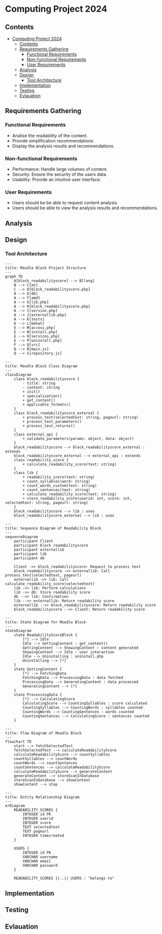 # Computing Project 2024

## Contents

- [Computing Project 2024](#computing-project-2024)
  - [Contents](#contents)
  - [Requirements Gathering](#requirements-gathering)
    - [Functional Requirements](#functional-requirements)
    - [Non-functional Requirements](#non-functional-requirements)
    - [User Requirements](#user-requirements)
  - [Analysis](#analysis)
  - [Design](#design)
    - [Tool Architecture](#tool-architecture)
  - [Implementation](#implementation)
  - [Testing](#testing)
  - [Evlauation](#evlauation)

## Requirements Gathering

### Functional Requirements

* Analise the readability of the content.
* Provide simplification recommendations.
* Display the analysis results and recommendations.

### Non-functional Requirements

* Performance: Handle large volumes of content.
* Security: Ensure the security of the users data.
* Usability: Provide an intuitive user interface.

### User Requirements

* Users should be be able to request content analysis.
* Users should be able to view the analysis results and recommendations.

## Analysis

## Design

### Tool Architecture
```mermaid
---
title: Moodle Block Project Structure
---
graph TD
    A[block_readabilityscore] --> B[lang]
    B --> C[en]
    C --> D[block_readabilityscore.php]
    A --> E[db]
    A --> F[amd]
    A --> G[lib.php]
    A --> H[block_readabilityscore.php]
    A --> I[version.php]
    A --> J[externallib.php]
    A --> K[tests]
    K --> L[behat]
    E --> M[access.php]
    E --> N[install.php]
    E --> O[services.php]
    E --> P[uninstall.php]
    F --> Q[src]
    Q --> R[main.js]
    Q --> S[repository.js]
```

```mermaid
---
title: Moodle Block Class Diagram
---
classDiagram
    class block_readabilityscore {
        - title: string
        - content: string
        + init()
        + specialization()
        + get_content()
        + applicable_formats()
    }
    class block_readabilityscore_external {
        + process_text(selectedtext: string, pageurl: string)
        + process_text_parameters()
        + process_text_returns()
    }
    class external_api {
        + validate_parameters(params: object, data: object)
    }
    block_readabilityscore --> block_readabilityscore_external : extends
    block_readabilityscore_external --> external_api : extends
    class readability_score {
        + calculate_readability_score(text: string)
    }
    class lib {
        + readability_score(text: string)
        + count_syllables(word: string)
        + count_words_custom(text: string)
        + count_sentences(text: string)
        + calculate_readability_score(text: string)
        + store_readability_score(userid: int, score: int, selectedtext: string, pageurl: string)
    }
    block_readabilityscore --> lib : uses
    block_readabilityscore_external --> lib : uses
```

```mermaid
---
title: Sequence Diagram of Readability Block
---
sequenceDiagram
    participant Client
    participant block_readabilityscore
    participant externallib
    participant lib
    participant db

    Client ->> block_readabilityscore: Request to process text
    block_readabilityscore ->> externallib: Call process_text(selectedtext, pageurl)
    externallib ->> lib: Call calculate_readability_score(selectedtext)
    lib ->> lib: Perform calculations
    lib ->> db: Store readability score
    db -->> lib: Confirmation
    lib -->> externallib: Return readability score
    externallib -->> block_readabilityscore: Return readability score
    block_readabilityscore -->> Client: Return readability score
```

```mermaid
---
title: State Diagram for Moodle Block
---
stateDiagram
    state ReadabilityScoreBlock {
        [*] --> Idle
        Idle --> GettingContent : get_content()
        GettingContent --> ShowingContent : content generated
        ShowingContent --> Idle : user interaction
        Idle --> Uninstalling : uninstall.php
        Uninstalling --> [*]
    }
    state GettingContent {
        [*] --> FetchingData
        FetchingData --> ProcessingData : data fetched
        ProcessingData --> GeneratingContent : data processed
        GeneratingContent --> [*]
    }
    state ProcessingData {
        [*] --> CalculatingScore
        CalculatingScore --> CountingSyllables : score calculated
        CountingSyllables --> CountingWords : syllables counted
        CountingWords --> CountingSentences : words counted
        CountingSentences --> CalculatingScore : sentences counted
    }
```
```mermaid
---
title: Flow Diagram of Moodle Block
---
flowchart TD
    start --> fetchSelectedText
    fetchSelectedText --> calculateReadabilityScore
    calculateReadabilityScore --> countSyllables
    countSyllables --> countWords
    countWords --> countSentences
    countSentences --> calculateReadabilityScore
    calculateReadabilityScore --> generateContent
    generateContent --> storeScanInDatabase
    storeScanInDatabase --> showContent
    showContent --> stop

```
```mermaid
---
title: Entity Relationship Diagram
---
erDiagram
    READABILITY_SCORES {
        INTEGER id PK
        INTEGER userid
        INTEGER score
        TEXT selectedtext
        TEXT pageurl
        INTEGER timecreated
    }

    USERS {
        INTEGER id PK
        VARCHAR username
        VARCHAR email
        VARCHAR password
    }

    READABILITY_SCORES }|..|| USERS : "belongs to"

```
## Implementation

## Testing

## Evlauation

